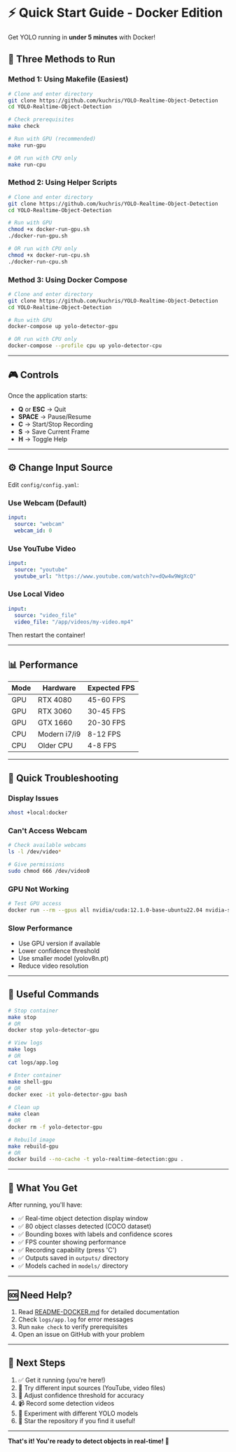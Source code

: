# ⚡ Quick Start Guide - Docker Edition

Get YOLO running in **under 5 minutes** with Docker!

## 🎯 Three Methods to Run

### Method 1: Using Makefile (Easiest)
```bash
# Clone and enter directory
git clone https://github.com/kuchris/YOLO-Realtime-Object-Detection
cd YOLO-Realtime-Object-Detection

# Check prerequisites
make check

# Run with GPU (recommended)
make run-gpu

# OR run with CPU only
make run-cpu
```

### Method 2: Using Helper Scripts
```bash
# Clone and enter directory
git clone https://github.com/kuchris/YOLO-Realtime-Object-Detection
cd YOLO-Realtime-Object-Detection

# Run with GPU
chmod +x docker-run-gpu.sh
./docker-run-gpu.sh

# OR run with CPU only
chmod +x docker-run-cpu.sh
./docker-run-cpu.sh
```

### Method 3: Using Docker Compose
```bash
# Clone and enter directory
git clone https://github.com/kuchris/YOLO-Realtime-Object-Detection
cd YOLO-Realtime-Object-Detection

# Run with GPU
docker-compose up yolo-detector-gpu

# OR run with CPU only
docker-compose --profile cpu up yolo-detector-cpu
```

---

## 🎮 Controls

Once the application starts:
- **Q** or **ESC** → Quit
- **SPACE** → Pause/Resume
- **C** → Start/Stop Recording
- **S** → Save Current Frame
- **H** → Toggle Help

---

## ⚙️ Change Input Source

Edit `config/config.yaml`:

### Use Webcam (Default)
```yaml
input:
  source: "webcam"
  webcam_id: 0
```

### Use YouTube Video
```yaml
input:
  source: "youtube"
  youtube_url: "https://www.youtube.com/watch?v=dQw4w9WgXcQ"
```

### Use Local Video
```yaml
input:
  source: "video_file"
  video_file: "/app/videos/my-video.mp4"
```

Then restart the container!

---

## 📊 Performance

| Mode | Hardware | Expected FPS |
|------|----------|--------------|
| GPU | RTX 4080 | 45-60 FPS |
| GPU | RTX 3060 | 30-45 FPS |
| GPU | GTX 1660 | 20-30 FPS |
| CPU | Modern i7/i9 | 8-12 FPS |
| CPU | Older CPU | 4-8 FPS |

---

## 🐛 Quick Troubleshooting

### Display Issues
```bash
xhost +local:docker
```

### Can't Access Webcam
```bash
# Check available webcams
ls -l /dev/video*

# Give permissions
sudo chmod 666 /dev/video0
```

### GPU Not Working
```bash
# Test GPU access
docker run --rm --gpus all nvidia/cuda:12.1.0-base-ubuntu22.04 nvidia-smi
```

### Slow Performance
- Use GPU version if available
- Lower confidence threshold
- Use smaller model (yolov8n.pt)
- Reduce video resolution

---

## 📝 Useful Commands

```bash
# Stop container
make stop
# OR
docker stop yolo-detector-gpu

# View logs
make logs
# OR
cat logs/app.log

# Enter container
make shell-gpu
# OR
docker exec -it yolo-detector-gpu bash

# Clean up
make clean
# OR
docker rm -f yolo-detector-gpu

# Rebuild image
make rebuild-gpu
# OR
docker build --no-cache -t yolo-realtime-detection:gpu .
```

---

## 🎯 What You Get

After running, you'll have:
- ✅ Real-time object detection display window
- ✅ 80 object classes detected (COCO dataset)
- ✅ Bounding boxes with labels and confidence scores
- ✅ FPS counter showing performance
- ✅ Recording capability (press 'C')
- ✅ Outputs saved in `outputs/` directory
- ✅ Models cached in `models/` directory

---

## 🆘 Need Help?

1. Read [README-DOCKER.md](README-DOCKER.md) for detailed documentation
2. Check `logs/app.log` for error messages
3. Run `make check` to verify prerequisites
4. Open an issue on GitHub with your problem

---

## 🚀 Next Steps

1. ✅ Get it running (you're here!)
2. 🎨 Try different input sources (YouTube, video files)
3. 🎯 Adjust confidence threshold for accuracy
4. 📹 Record some detection videos
5. 🔧 Experiment with different YOLO models
6. 🌟 Star the repository if you find it useful!

---

**That's it! You're ready to detect objects in real-time! 🎉**
